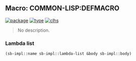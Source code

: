 ## Macro: COMMON-LISP:DEFMACRO
[![package](https://img.shields.io/badge/Package-COMMON--LISP-5f9ea0.svg?style=social&colorA=999999)](../) [![type](https://img.shields.io/badge/Type-Macro-5f9ea0.svg?style=social&colorA=999999)](../#macro) [![clhs](https://img.shields.io/badge/CLHS-DEFMACRO-5f9ea0.svg?style=social&colorA=999999)](http://www.lispworks.com/documentation/HyperSpec/Body/m_defmac.htm) 

> No description.

### Lambda list
```cl
(sb-impl::name sb-impl::lambda-list &body sb-impl::body)
```
